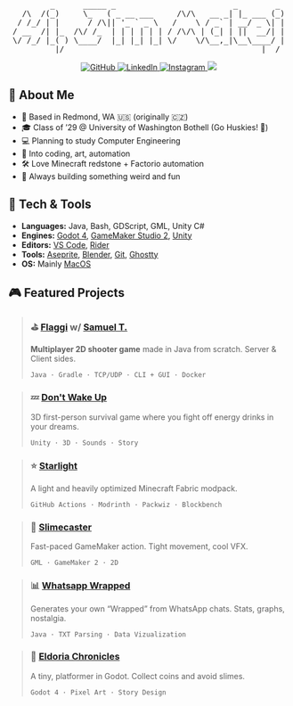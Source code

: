 [//]: # (Main header -> https://patorjk.com/software/taag/#p=testall&h=3&f=Bloody&t=Hi%2C%20I'm%20Matej)

<div align="center">
<pre>
        _      _____ _                         _        _ 
  /\  /(_)     \_   ( _ __ ___     /\/\   __ _| |_ ___ (_)
 / /_/ | |      / /\|| '_ ` _ \   /    \ / _` | __/ _ \| |
/ __  /| |_  /\/ /_  | | | | | | / /\/\ | (_| | ||  __/| |
\/ /_/ |_( ) \____/  |_| |_| |_| \/    \/\__,_|\__\____/ |
         |/                                          |__/ 
</pre>
</div>

[//]: # (Link shields -> https://github.com/inttter/md-badges#-social-media)

<p align="center">
  <a href="https://github.com/my-daarlin">
    <img src="https://img.shields.io/badge/GitHub-%23121011.svg?logo=github&logoColor=white" alt="GitHub" />
  </a>
  <a href="https://www.linkedin.com/in/matejstastny/">
    <img src="https://custom-icon-badges.demolab.com/badge/LinkedIn-0A66C2?logo=linkedin-white&logoColor=fff" alt="LinkedIn" />
  </a>
  <a href="https://www.instagram.com/my_daarlin">
    <img src="https://img.shields.io/badge/Instagram-%23E4405F.svg?logo=Instagram&logoColor=white" alt="Instagram" />
  </a>
  <a href="https://www.youtube.com/channel/UCuwgS_xoutQ9mPVbhBSGwyA">
    <img src="https://img.shields.io/badge/YouTube-%23FF0000.svg?logo=YouTube&logoColor=white" />
  </a>
</p>

## 🙋 About Me

- 📍 Based in Redmond, WA 🇺🇸 (originally 🇨🇿)
- 🎓 Class of ’29 @ University of Washington Bothell (Go Huskies! 🐶)
- 💻 Planning to study Computer Engineering
- 🎨 Into coding, art, automation
- 🛠️ Love Minecraft redstone + Factorio automation
- 🌌 Always building something weird and fun


## 🔧 Tech & Tools

- **Languages:** Java, Bash, GDScript, GML, Unity C#
- **Engines:** [Godot 4](https://github.com/godotengine/godot), [GameMaker Studio 2](https://gamemaker.io/en), [Unity](https://unity.com/)
- **Editors:** [VS Code](https://github.com/microsoft/vscode), [Rider](https://www.jetbrains.com/rider/)
- **Tools:** [Aseprite](https://github.com/aseprite/aseprite), [Blender](https://github.com/blender/blender), [Git](https://github.com/git/git), [Ghostty](https://github.com/ghostty-org/ghostty)
- **OS:** Mainly [MacOS](https://www.apple.com/macos/)


## 🎮 Featured Projects

> ### ⛳️ [Flaggi](https://github.com/my-daarlin/flaggi) w/ [Samuel T.](https://github.com/Snapshot20)
> **Multiplayer 2D shooter game** made in Java from scratch. Server & Client sides.
> 
> `Java · Gradle · TCP/UDP · CLI + GUI · Docker`

> ### 💤 [Don't Wake Up](https://github.com/my-daarlin/dont-wake-up)
> 3D first-person survival game where you fight off energy drinks in your dreams.
> 
> `Unity · 3D · Sounds · Story`

> ### ⭐️ [Starlight](https://github.com/my-daarlin/starlight)
> A light and heavily optimized Minecraft Fabric modpack.
> 
> `GitHub Actions · Modrinth · Packwiz · Blockbench`

> ### 🧪 [Slimecaster](https://github.com/my-daarlin/slimecaster)
> Fast-paced GameMaker action. Tight movement, cool VFX.
> 
> `GML · GameMaker 2 · 2D`

> ### 📊 [Whatsapp Wrapped](https://github.com/my-daarlin/whatsapp-wrapped)
> Generates your own “Wrapped” from WhatsApp chats. Stats, graphs, nostalgia.
> 
>`Java · TXT Parsing · Data Vizualization`

> ### 🧙 [Eldoria Chronicles](https://github.com/my-daarlin/eldoria-chronicles)
> A tiny, platformer in Godot. Collect coins and avoid slimes.
> 
> `Godot 4 · Pixel Art · Story Design`

